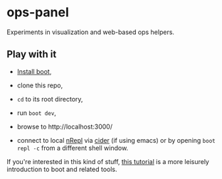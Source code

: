 # ops-panel

Experiments in visualization and web-based ops helpers.

## Play with it

- [Install boot](https://github.com/boot-clj/boot#install),

- clone this repo,

- `cd` to its root directory,

- run `boot dev`,

- browse to http://localhost:3000/

- connect to local [nRepl](https://github.com/clojure/tools.nrepl) via [cider](https://github.com/clojure-emacs/cider) (if using emacs) or by opening `boot repl -c` from a different shell window.

If you're interested in this kind of stuff, [this tutorial](https://github.com/magomimmo/modern-cljs/blob/master/doc/second-edition/tutorial-01.md) is a more leisurely introduction to boot and related tools.
